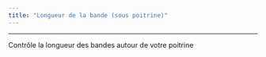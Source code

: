 ```yaml
---
title: "Longueur de la bande (sous poitrine)"
---
```


***

Contrôle la longueur des bandes autour de votre poitrine




